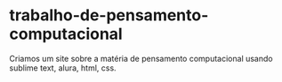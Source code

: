 # trabalho-de-pensamento-computacional
Criamos um site sobre a matéria de pensamento computacional usando sublime text, alura, html, css.
